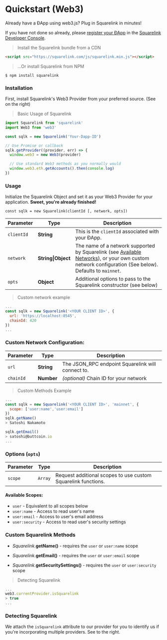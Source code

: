 
# **Quickstart (Web3)**

Already have a ÐApp using web3.js? Plug in Squarelink in minutes!

If you have not done so already, please [register your ÐApp](#getting-started) in the [Squarelink Developer Console](https://dev.squarelink.com).

> Install the Squarelink bundle from a CDN

```html
<script src="https://squarelink.com/js/squarelink.min.js"></script>
```

> ...Or install Squarelink from NPM

```shell
$ npm install squarelink
```

### Installation

First, install Squarelink's Web3 Provider from your preferred source. (See on the right)


> Basic Usage of Squarelink

```javascript
import Squarelink from 'squarelink'
import Web3 from 'web3'

const sqlk = new Squarelink('Your-Dapp-ID')

// Use Promise or callback
sqlk.getProvider((provider, err) => {
  window.web3 = new Web3(provider)

  // Use standard Web3 methods as you normally would
  window.web3.eth.getAccounts().then(console.log)
})
```

### Usage

Initialize the Squarelink Object and set it as your Web3 Provider for your application. **Sweet, you're already finished!**

`const sqlk = new Squarelink(clientId [, network, opts])`

Parameter | Type | Description
--------- | ------- | -----------
`clientId` | **String** | This is the `clientId` associated with your ÐApp.
`network` | **String&#124;Object** | The name of a network supported by Squarelink (see [Available Networks](#available-networks)), or your own custom network configuration (See below). Defaults to `mainnet`.
`opts` | **Object** | Additional options to pass to the Squarelink constructor (see below)

> Custom network example

```javascript
...
const sqlk = new Squarelink('<YOUR CLIENT ID>', {
  url: 'https://localhost:8545',
  chainId: 420
})
...
```

### Custom Network Configuration:

Parameter | Type | Description
--------- | ------- | -----------
`url` | **String** | The JSON_RPC endpoint Squarelink will connect to.
`chainId` | **Number** | *(optional)* Chain ID for your network

> Custom Methods Example

```javascript
...
const sqlk = new Squarelink('<YOUR CLIENT ID>', 'mainnet', {
  scope: ['user:name','user:email']
})
sqlk.getName()
> Satoshi Nakamoto

sqlk.getEmail()
> satoshi@buttcoin.io
...
```

### Options (`opts`)

Parameter | Type | Description
--------- | ------- | -----------
`scope` | `Array` | Request additional scopes to use custom Squarelink functions.

#### Available Scopes:
- `user` - Equivalent to all scopes below
- `user:name` - Access to read user's name
- `user:email` - Access to user's email address
- `user:security` - Access to read user's security settings

### Custom Squarelink Methods

- *Squarelink*.**getName()** - requires the `user` or `user:name` scope

- *Squarelink*.**getEmail()** - requires the `user` or `user:email` scope

- *Squarelink*.**getSecuritySettings()** - requires the `user` or `user:security` scope


> Detecting Squarelink

```javascript
...
web3.currentProvider.isSquarelink
> true
...
```

### Detecting Squarelink

We attach the `isSquarelink` attribute to our provider for you to identify us if you're incorporating multiple providers. See to the right.
